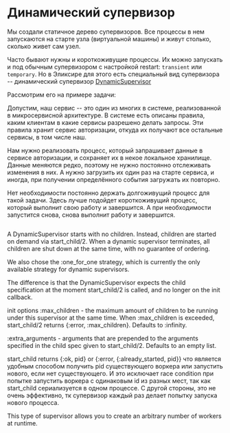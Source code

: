 # Динамический супервизор

Мы создали статичное дерево супервизоров. Все процессы в нем запускаются на старте узла (виртуальной машины) и живут столько, сколько живет сам узел. 

Часто бывают нужны и короткоживущие процессы. Их можно запускать и под обычным супервизором с настройкой restart: `transient` или `temporary`. Но в Эликсире для этого есть специальный вид супервизора -- динамический супервизор [DynamicSupervisor](https://hexdocs.pm/elixir/1.12/DynamicSupervisor.html)

Рассмотрим его на примере задачи:

Допустим, наш сервис -- это один из многих в системе, реализованной в микросервисной архитектуре. В системе есть описаны правила, каким клиентам в какие сервисы разрешено делать запросы. Эти правила хранит сервис авторизации, откуда их получают все остальные сервисы, в том числе наш. 

Нам нужно реализовать процесс, который запрашивает данные в сервисе авторизации, и сохраняет их в некое локальное хранилище. Данные меняются редко, поэтому не нужно постоянно отслеживать изменения в них. А нужно загрузить их один раз на старте сервиса, и иногда, при получении определённого события загружать их повторно.

Нет необходимости постоянно держать долгоживущий процесс для такой задачи. Здесь лучше подойдет короткоживущий процесс, который выполнит свою работу и завершится. А при необходимости запустится снова, снова выполнит работу и завершится.

```
```




A DynamicSupervisor starts with no children. Instead, children are started on demand via start_child/2. When a dynamic supervisor terminates, all children are shut down at the same time, with no guarantee of ordering.

We also chose the :one_for_one strategy, which is currently the only available strategy for dynamic supervisors.

The difference is that the DynamicSupervisor expects the child specification at the moment start_child/2 is called, and no longer on the init callback. 

init options
:max_children - the maximum amount of children to be running under this supervisor at the same time. When :max_children is exceeded, start_child/2 returns {:error, :max_children}. Defaults to :infinity.

:extra_arguments - arguments that are prepended to the arguments specified in the child spec given to start_child/2. Defaults to an empty list.





start_child returns {:ok, pid} or {:error, {:already_started, pid}}
что является удобным способом получить pid существующего воркера или запустить нового, если нет существующего.
И это исключает race condition при попытке запустить воркера с одинаковым id из разных мест,
так как start_child сериализуется в одном процессе.
С другой стороны, это не очень эффективно, тк супервизор каждый раз делает попытку запуска нового процесса.

This type of supervisor allows you to create an arbitrary number of workers at runtime.


